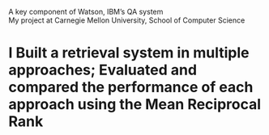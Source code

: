 A key component of Watson, IBM’s QA system  
My project at Carnegie Mellon University, School of Computer Science  

I Built a retrieval system in multiple approaches; Evaluated and compared the performance of each approach using the Mean Reciprocal Rank
============
